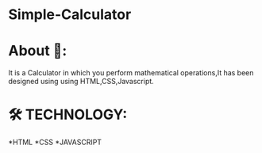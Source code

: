 # Simple-Calculator 

# About :blue_book::
It is a Calculator in which you perform mathematical operations,It has been designed using using HTML,CSS,Javascript.

# :hammer_and_wrench: TECHNOLOGY:
*HTML
*CSS
*JAVASCRIPT



